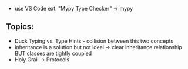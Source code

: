 - use VS Code ext. "Mypy Type Checker" -> mypy 

## Topics:
- Duck Typing vs. Type Hints - collision between this two concepts
- inheritance is a solution but not ideal -> clear inheritance relationship BUT classes are tightly coupled
- Holy Grail -> Protocols
